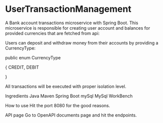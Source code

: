 # UserTransactionManagement
A Bank account transactions microservice with Spring Boot. This microservice is responsible for creating user account and balances for provided currencies that are fetched from api:

Users can deposit and withdraw money from their accounts by providing a CurrencyType:

public enum CurrencyType 

{
   CREDIT, DEBIT

}

All transactions will be executed with proper isolation level.

Ingredients
Java
Maven 
Spring Boot
mySql
MySql WorkBench

How to use
Hit the port 8080 for the good reasons.

API page
Go to OpenAPI documents page and hit the endpoints.
